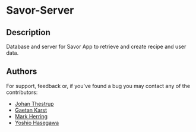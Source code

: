 # Savor-Server

## Description

Database and server for Savor App to retrieve and create recipe and user data.

## Authors

For support, feedback or, if you've found a bug you may contact any of the contributors:

- [Johan Thestrup](https://github.com/JohanThestrup)
- [Gaetan Karst](https://github.com/GaetanKarst)
- [Mark Herring](https://github.com/Worldonawire)
- [Yoshio Hasegawa](https://github.com/yoshiohasegawa)
